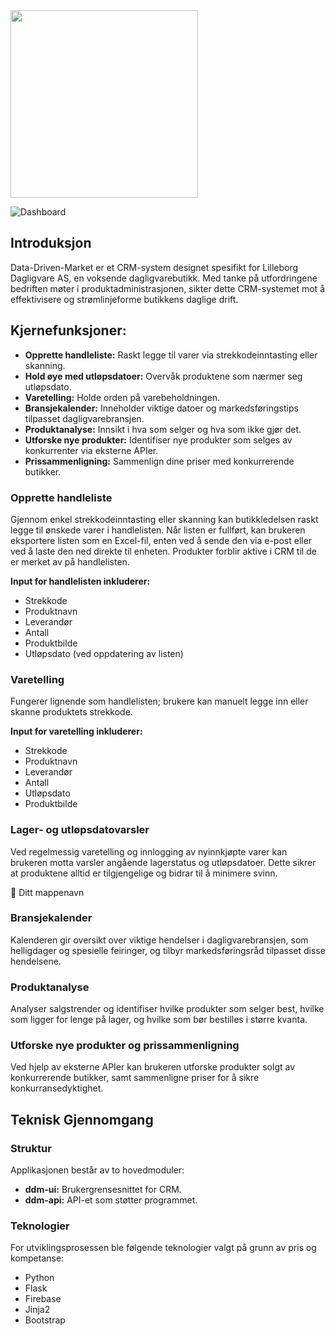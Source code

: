 <div align="left">
<img src="https://ddm-doc-img.alanezconsulting.no/data-driven-market.png" width="300">
</div>

<link rel="stylesheet" href="https://cdnjs.cloudflare.com/ajax/libs/font-awesome/6.1.0/css/all.min.css">

![Dashboard](https://s6.imgcdn.dev/OE9NS.png)
## Introduksjon
Data-Driven-Market er et CRM-system designet spesifikt for Lilleborg Dagligvare AS, en voksende dagligvarebutikk. Med tanke på utfordringene bedriften møter i produktadministrasjonen, sikter dette CRM-systemet mot å effektivisere og strømlinjeforme butikkens daglige drift.

## Kjernefunksjoner:
- **Opprette handleliste:** Raskt legge til varer via strekkodeinntasting eller skanning.
- **Hold øye med utløpsdatoer:** Overvåk produktene som nærmer seg utløpsdato.
- **Varetelling:** Holde orden på varebeholdningen.
- **Bransjekalender:** Inneholder viktige datoer og markedsføringstips tilpasset dagligvarebransjen.
- **Produktanalyse:** Innsikt i hva som selger og hva som ikke gjør det.
- **Utforske nye produkter:** Identifiser nye produkter som selges av konkurrenter via eksterne APIer.
- **Prissammenligning:** Sammenlign dine priser med konkurrerende butikker.

### Opprette handleliste
Gjennom enkel strekkodeinntasting eller skanning kan butikkledelsen raskt legge til ønskede varer i handlelisten. Når listen er fullført, kan brukeren eksportere listen som en Excel-fil, enten ved å sende den via e-post eller ved å laste den ned direkte til enheten. Produkter forblir aktive i CRM til de er merket av på handlelisten. 

**Input for handlelisten inkluderer:**
- Strekkode
- Produktnavn
- Leverandør
- Antall
- Produktbilde
- Utløpsdato (ved oppdatering av listen)

### Varetelling
Fungerer lignende som handlelisten; brukere kan manuelt legge inn eller skanne produktets strekkode.

**Input for varetelling inkluderer:**
- Strekkode
- Produktnavn
- Leverandør
- Antall
- Utløpsdato
- Produktbilde

### Lager- og utløpsdatovarsler
Ved regelmessig varetelling og innlogging av nyinnkjøpte varer kan brukeren motta varsler angående lagerstatus og utløpsdatoer. Dette sikrer at produktene alltid er tilgjengelige og bidrar til å minimere svinn.

:file_folder: Ditt mappenavn



### Bransjekalender
Kalenderen gir oversikt over viktige hendelser i dagligvarebransjen, som helligdager og spesielle feiringer, og tilbyr markedsføringsråd tilpasset disse hendelsene.

### Produktanalyse
Analyser salgstrender og identifiser hvilke produkter som selger best, hvilke som ligger for lenge på lager, og hvilke som bør bestilles i større kvanta.

### Utforske nye produkter og prissammenligning
Ved hjelp av eksterne APIer kan brukeren utforske produkter solgt av konkurrerende butikker, samt sammenligne priser for å sikre konkurransedyktighet.

## Teknisk Gjennomgang

### Struktur
Applikasjonen består av to hovedmoduler:
- **ddm-ui:** Brukergrensesnittet for CRM.
- **ddm-api:** API-et som støtter programmet.

### Teknologier
For utviklingsprosessen ble følgende teknologier valgt på grunn av pris og kompetanse:

- Python
- Flask
- Firebase
- Jinja2
- Bootstrap
